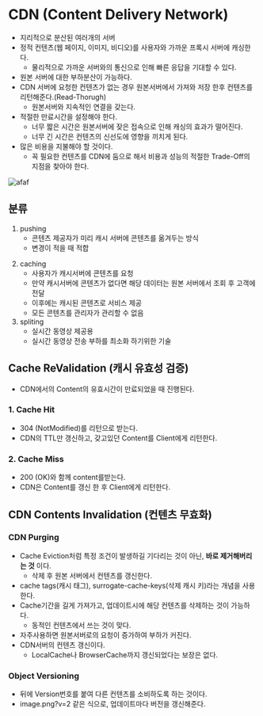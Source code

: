 # CDN (Content Delivery Network)
- 지리적으로 분산된 여러개의 서버
- 정적 컨텐츠(웹 페이지, 이미지, 비디오)를 사용자와 가까운 프록시 서버에 캐싱한다.
  - 물리적으로 가까운 서버와의 통신으로 인해 빠른 응답을 기대할 수 있다.
- 원본 서버에 대한 부하분산이 가능하다.
- CDN 서버에 요청한 컨텐츠가 없는 경우 원본서버에서 가져와 저장 한후 컨텐츠를 리턴해준다.(Read-Thorugh)
  - 원본서버와 지속적인 연결을 갖는다.
- 적절한 만료시간을 설정해야 한다.
  - 너무 짧은 시간은 원본서버에 잦은 접속으로 인해 캐싱의 효과가 떨어진다.
  - 너무 긴 시간은 컨텐츠의 신선도에 영향을 끼치게 된다.
- 많은 비용을 지불해야 할 것이다.
  - 꼭 필요한 컨텐츠를 CDN에 둠으로 해서 비용과 성능의 적절한 Trade-Off의 지점을 찾아야 한다.
 
![afaf](https://user-images.githubusercontent.com/57896918/167162853-c484c0d5-6941-4d5d-9c66-352eb5cec0d3.png)


## 분류
1. pushing
   - 콘텐츠 제공자가 미리 캐시 서버에 콘텐츠를 옮겨두는 방식 
   - 변경이 적을 때 적합
2) caching
   - 사용자가 캐시서버에 콘텐츠를 요청 
   - 만약 캐시서버에 콘텐츠가 없다면 해당 데이터는 원본 서버에서 조회 후 고객에 전달 
   - 이후에는 캐시된 콘텐츠로 서비스 제공
   - 모든 콘텐츠를 관리자가 관리할 수 없음
3) spliting 
   - 실시간 동영상 제공용 
   - 실시간 동영상 전송 부하를 최소화 하기위한 기술

## Cache ReValidation (캐시 유효성 검증)
- CDN에서의 Content의 유효시간이 만료되었을 때 진행된다.

### 1. Cache Hit
- 304 (NotModified)를 리턴으로 받는다.
- CDN의 TTL만 갱신하고, 갖고있던 Content를 Client에게 리턴한다.

### 2. Cache Miss
- 200 (OK)와 함께 content를받는다.
- CDN은 Content를 갱신 한 후 Client에게 리턴한다.

## CDN Contents Invalidation (컨텐츠 무효화)

### CDN Purging
- Cache Eviction처럼 특정 조건이 발생하길 기다리는 것이 아닌, **바로 제거해버리는 것** 이다.
  - 삭제 후 원본 서버에서 컨텐츠를 갱신한다.
- cache tags(캐시 태그), surrogate-cache-keys(삭제 캐시 키)라는 개념을 사용한다.
- Cache기간을 길게 가져가고, 업데이트시에 해당 컨텐츠를 삭제하는 것이 가능하다.
  - 동적인 컨텐츠에서 쓰는 것이 맞다.
- 자주사용하면 원본서버로의 요청이 증가하여 부하가 커진다.
- CDN서버의 컨텐츠 갱신이다.
  - LocalCache나 BrowserCache까지 갱신되었다는 보장은 없다.

### Object Versioning
- 뒤에 Version번호를 붙여 다른 컨텐츠를 소비하도록 하는 것이다.
- image.png?v=2 같은 식으로, 업데이트마다 버전을 갱신해준다.